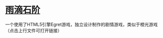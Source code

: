 # [雨滴石阶](http://wingftp.open.egret.com/ftproot/Pinzi123/)
一个使用了HTML5引擎Egret游戏，独立设计制作的剧情游戏，类似于橙光游戏（点击上行文件可打开链接）
